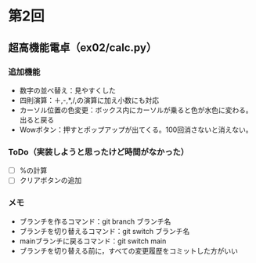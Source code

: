 # 第2回
## 超高機能電卓（ex02/calc.py）
### 追加機能
- 数字の並べ替え：見やすくした
- 四則演算：＋,-,*,/,の演算に加え小数にも対応
- カーソル位置の色変更：ボックス内にカーソルが乗ると色が水色に変わる。出ると戻る
- Wowボタン：押すとポップアップが出てくる。100回消さないと消えない。
### ToDo（実装しようと思ったけど時間がなかった）
- [ ] %の計算
- [ ] クリアボタンの追加
### メモ
- ブランチを作るコマンド：git branch ブランチ名
- ブランチを切り替えるコマンド：git switch ブランチ名
- mainブランチに戻るコマンド：git switch main
- ブランチを切り替える前に，すべての変更履歴をコミットした方がいい